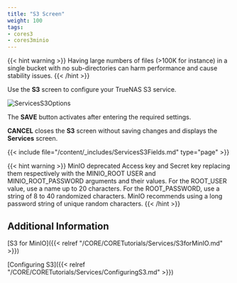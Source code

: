 ```yaml
---
title: "S3 Screen"
weight: 100
tags:
- cores3
- cores3minio
---
```


{{< hint warning >}}
Having large numbers of files (>100K for instance) in a single bucket with no sub-directories can harm performance and cause stability issues.
{{< /hint >}}

Use the **S3** screen to configure your TrueNAS S3 service.

![ServicesS3Options](/images/CORE/12.0/ServicesS3Options.png "S3 Service Options")

The **SAVE** button activates after entering the required settings.

**CANCEL** closes the **S3** screen without saving changes and displays the **Services** screen.

{{< include file="/content/_includes/ServicesS3Fields.md" type="page" >}}

{{< hint warning >}}
MinIO deprecated Access key and Secret key replacing them respectively with the MINIO_ROOT USER and MINIO_ROOT_PASSWORD arguments and their values. For the ROOT_USER value, use a name up to 20 characters. For the ROOT_PASSWORD, use a string of 8 to 40 randomized characters. MinIO recommends using a long password string of unique random characters.
{{< /hint >}}

## Additional Information

[S3 for MinIO]({{< relref "/CORE/CORETutorials/Services/S3forMinIO.md" >}})

[Configuring S3]({{< relref "/CORE/CORETutorials/Services/ConfiguringS3.md" >}})

